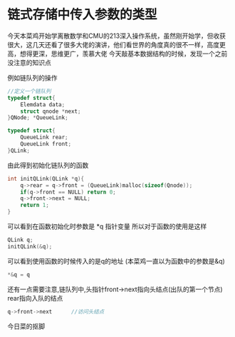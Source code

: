 # 链式存储中传入参数的类型


今天本菜鸡开始学离散数学和CMU的213深入操作系统，虽然刚开始学，但收获很大，这几天还看了很多大佬的演讲，他们看世界的角度真的很不一样，高度更高，想得更深，思维更广，羡慕大佬
今天敲基本数据结构的时候，发现一个之前没注意的知识点
<!--more-->

例如链队列的操作
```c++
//定义一个链队列
typedef struct{
	Elemdata data;
	struct qnode *next;
}QNode; *QueueLink;

typedef struct{
	QueueLink rear;
	QueueLink front;
}QLink;
```
由此得到初始化链队列的函数
```c++
int initQLink(QLink *q){
	q->rear = q->front = (QueueLink)malloc(sizeof(Qnode));
	if(q->front == NULL) return 0;
	q->front->next = NULL;
	return 1;
}
```
可以看到在函数初始化时参数是 *q 指针变量
所以对于函数的使用是这样
```c++
QLink q;
initQLink(&q);
```
可以看到使用函数的时候传入的是q的地址
(本菜鸡一直以为函数中的参数是&q)
```c++
*&q = q
```
还有一点需要注意,链队列中,头指针front->next指向头结点(出队的第一个节点) rear指向入队的结点
```c++
q->front->next		//访问头结点
```
今日菜的抠脚

